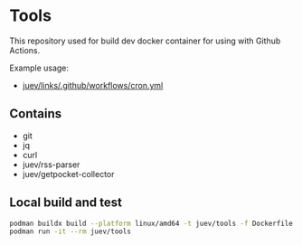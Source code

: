 # Tools

This repository used for build dev docker container for using with Github
Actions.

Example usage:
- [juev/links/.github/workflows/cron.yml](https://github.com/juev/links/blob/1939a6a41f7cc89f4f8527793e0d45cd235a8d3d/.github/workflows/cron.yml)

## Contains

- git
- jq
- curl
- juev/rss-parser
- juev/getpocket-collector

## Local build and test

```sh
podman buildx build --platform linux/amd64 -t juev/tools -f Dockerfile
podman run -it --rm juev/tools
```

